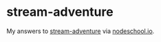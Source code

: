 # stream-adventure

My answers to [stream-adventure](https://www.github.com/substack/stream-adventure) via [nodeschool.io](http://nodeschool.io/).
